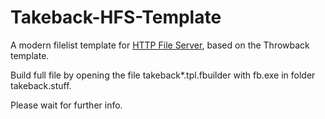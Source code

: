 # Takeback-HFS-Template
A modern filelist template for <a href="https://www.rejetto.com/hfs/">HTTP File Server</a>, based on the Throwback template.

Build full file by opening the file takeback*.tpl.fbuilder with fb.exe in folder takeback.stuff.

Please wait for further info.
